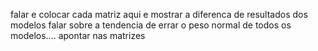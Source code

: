 falar e colocar cada matriz aqui e mostrar a diferenca de resultados dos modelos
falar sobre a tendencia de errar o peso normal de todos os modelos....
    apontar nas matrizes
